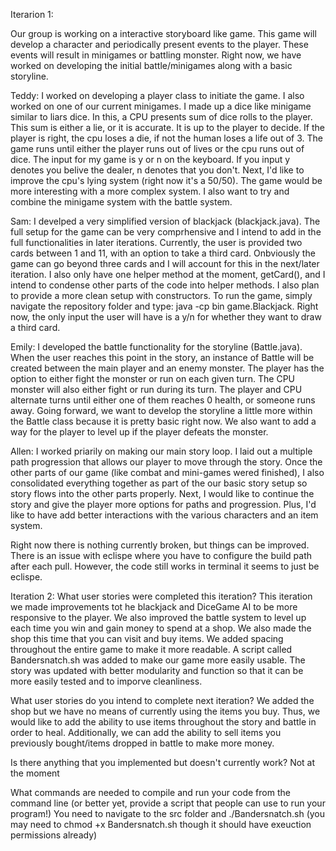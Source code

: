 Iterarion 1:

Our group is working on a interactive storyboard like game. This game will develop a character and periodically present events to the player. These events will result in minigames or battling monster. Right now, we have worked on developing the initial battle/minigames along with a basic storyline.

Teddy: I worked on developing a player class to initiate the game. I also worked on one of our current minigames. I made up a dice like minigame similar to liars dice. In this, a CPU presents sum of dice rolls to the player. This sum is either a lie, or it is accurate. It is up to the player to decide. If the player is right, the cpu loses a die, if not the human loses a life out of 3. The game runs until either the player runs out of lives or the cpu runs out of dice. The input for my game is y or n on the keyboard. If you input y denotes you belive the dealer, n denotes that you don't. Next, I'd like to improve the cpu's lying system (right now it's a 50/50). The game would be more interesting with a more complex system. I also want to try and combine the minigame system with the battle system.

Sam: I develped a very simplified version of blackjack (blackjack.java). The full setup for the game can be very comprhensive and I intend to add in the full functionalities in later iterations. Currently, the user is provided two cards between 1 and 11, with an option to take a third card. Onbviously the game can go beyond three cards and I will account for this in the next/later iteration. I also only have one helper method at the moment, getCard(), and I intend to condense other parts of the code into helper methods. I also plan to provide a more clean setup with constructors. To run the game, simply navigate the repository folder and type: java -cp bin game.Blackjack. Right now, the only input the user will have is a y/n for whether they want to draw a third card.

Emily: I developed the battle functionality for the storyline (Battle.java). When the user reaches this point in the story, an instance of Battle will be created between the main player and an enemy monster. The player has the option to either fight the monster or run on each given turn. The CPU monster will also either fight or run during its turn. The player and CPU alternate turns until either one of them reaches 0 health, or someone runs away. Going forward, we want to develop the storyline a little more within the Battle class because it is pretty basic right now. We also want to add a way for the player to level up if the player defeats the monster.

Allen: I worked priarily on making our main story loop. I laid out a multiple path progression that allows our player to move through the story. Once the other parts of our game (like combat and mini-games wered finished), I also consolidated everything together as part of the our basic story setup so story flows into the other parts properly. Next, I would like to continue the story and give the player more options for paths and progression. Plus, I'd like to have add better interactions with the various characters and an item system.

Right now there is nothing currently broken, but things can be improved. There is an issue with eclispe where you have to configure the build path after each pull. However, the code still works in terminal it seems to just be eclispe.

Iteration 2:
What user stories were completed this iteration?
This iteration we made improvements tot he blackjack and DiceGame AI to be more responsive to the player. We also improved the battle system to level up each time you win and gain money to spend at a shop. We also made the shop this time that you can visit and buy items. We  added spacing throughout the entire game to make it more readable. A script called Bandersnatch.sh was added to make our game more easily usable. The story was updated with better modularity and function so that it can be more easily tested and to imporve cleanliness.

What user stories do you intend to complete next iteration?
We added the shop but we have no means of currently using the items you buy. Thus, we would like to add the ability to use items throughout the story and battle in order to heal. Additionally, we can add the ability to sell items you previously bought/items dropped in battle to make more money.

Is there anything that you implemented but doesn't currently work?
Not at the moment

What commands are needed to compile and run your code from the command line (or better yet, provide a script that people can use to run your program!)
You need to navigate to the src folder and ./Bandersnatch.sh (you may need to chmod +x Bandersnatch.sh though it should have exeuction permissions already)
